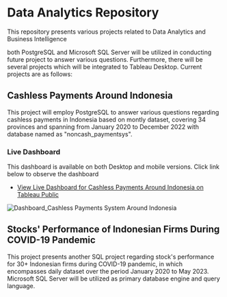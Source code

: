 # Data Analytics Repository
This repository presents various projects related to Data Analytics and Business Intelligence

both PostgreSQL and Microsoft SQL Server will be utilized in conducting future project to answer various questions. Furthermore, there will be several projects which will be integrated to Tableau Desktop. Current projects are as follows:

## Cashless Payments Around Indonesia
This project will employ PostgreSQL to answer various questions regarding cashless payments in Indonesia based on montly dataset, covering 34 provinces and spanning from January 2020 to December 2022 with database named as "noncash_paymentsys".

### Live Dashboard
This dashboard is available on both Desktop and mobile versions. Click link below to observe the dashboard
+ [View Live Dashboard for Cashless Payments Around Indonesia on Tableau Public](https://public.tableau.com/app/profile/madisuryapr/viz/CashlessPaymentsSystemAroundIndonesia/CashlessPayments)

![Dashboard_Cashless Payments System Around Indonesia](https://github.com/madisuryapr/Data-Analytics-by-Adisurya/assets/91768688/4229d25d-0407-4c8e-9a46-44f546cfb9e6)

## Stocks' Performance of Indonesian Firms During COVID-19 Pandemic
This project presents another SQL project regarding stock's performance for 30+ Indonesian firms during COVID-19 pandemic, in which encompasses daily dataset over the period January 2020 to May 2023. Microsoft SQL Server will be utilized as primary database engine and query language. 

